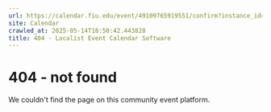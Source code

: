 ```yaml
---
url: https://calendar.fiu.edu/event/49109765919551/confirm?instance_id=49109765945168&return=https%3A%2F%2Fcalendar.fiu.edu%2Fthefrost
site: Calendar
crawled_at: 2025-05-14T18:50:42.443828
title: 404 - Localist Event Calendar Software
---
```


# 404 - not found
We couldn't find the page on this community event platform.
